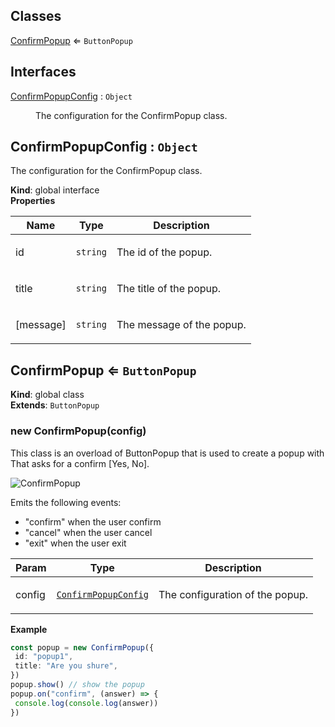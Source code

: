 ## Classes

<dl>
<dt><a href="#ConfirmPopup">ConfirmPopup</a> ⇐ <code>ButtonPopup</code></dt>
<dd></dd>
</dl>

## Interfaces

<dl>
<dt><a href="#ConfirmPopupConfig">ConfirmPopupConfig</a> : <code>Object</code></dt>
<dd><p>The configuration for the ConfirmPopup class.</p></dd>
</dl>

<a name="ConfirmPopupConfig"></a>

## ConfirmPopupConfig : <code>Object</code>
<p>The configuration for the ConfirmPopup class.</p>

**Kind**: global interface  
**Properties**

| Name | Type | Description |
| --- | --- | --- |
| id | <code>string</code> | <p>The id of the popup.</p> |
| title | <code>string</code> | <p>The title of the popup.</p> |
| [message] | <code>string</code> | <p>The message of the popup.</p> |

<a name="ConfirmPopup"></a>

## ConfirmPopup ⇐ <code>ButtonPopup</code>
**Kind**: global class  
**Extends**: <code>ButtonPopup</code>  
<a name="new_ConfirmPopup_new"></a>

### new ConfirmPopup(config)
<p>This class is an overload of ButtonPopup that is used to create a popup with That asks for a confirm [Yes, No].</p>
<p><img src="https://user-images.githubusercontent.com/14907987/165752226-b76b157f-4935-4248-a5cc-3b21d087cb04.gif" alt="ConfirmPopup"></p>
<p>Emits the following events:</p>
<ul>
<li>&quot;confirm&quot; when the user confirm</li>
<li>&quot;cancel&quot; when the user cancel</li>
<li>&quot;exit&quot; when the user exit</li>
</ul>


| Param | Type | Description |
| --- | --- | --- |
| config | [<code>ConfirmPopupConfig</code>](#ConfirmPopupConfig) | <p>The configuration of the popup.</p> |

**Example**  
```ts
const popup = new ConfirmPopup({
 id: "popup1", 
 title: "Are you shure",
}) 
popup.show() // show the popup
popup.on("confirm", (answer) => {
 console.log(console.log(answer))
})
```
